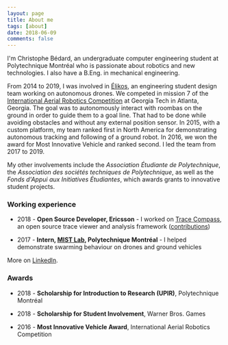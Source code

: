 ```yaml
---
layout: page
title: About me
tags: [about]
date: 2018-06-09
comments: false
---
```


I'm Christophe Bédard, an undergraduate computer engineering student at Polytechnique Montréal who is passionate about robotics and new technologies. I also have a B.Eng. in mechanical engineering.

From 2014 to 2019, I was involved in [Élikos](https://elikos.polymtl.ca/), an engineering student design team working on autonomous drones. We competed in mission 7 of the [International Aerial Robotics Competition](http://www.aerialroboticscompetition.org/) at Georgia Tech in Atlanta, Georgia. The goal was to autonomously interact with roombas on the ground in order to guide them to a goal line. That had to be done while avoiding obstacles and without any external position sensor. In 2015, with a custom platform, my team ranked first in North America for demonstrating autonomous tracking and following of a ground robot. In 2016, we won the award for Most Innovative Vehicle and ranked second. I led the team from 2017 to 2019.

My other involvements include the _Association Étudiante de Polytechnique_, the _Association des sociétés techniques de Polytechnique_, as well as the _Fonds d'Appui aux Initiatives Étudiantes_, which awards grants to innovative student projects.

### Working experience

* 2018 - **Open Source Developer, Ericsson** - I worked on [Trace Compass](http://tracecompass.org/), an open source trace viewer and analysis framework ([contributions](https://git.eclipse.org/r/#/q/owner:cbourquebedard))

* 2017 - **Intern, [MIST Lab](http://mistlab.ca/), Polytechnique Montréal** - I helped demonstrate swarming behaviour on drones and ground vehicles 

More on [LinkedIn](https://www.linkedin.com/in/christophebourquebedard/).


### Awards

* 2018 - **Scholarship for Introduction to Research (UPIR)**, Polytechnique Montréal

* 2018 - **Scholarship for Student Involvement**, Warner Bros. Games

* 2016 - **Most Innovative Vehicle Award**, International Aerial Robotics Competition
